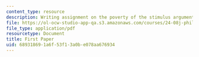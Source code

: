 ```yaml
---
content_type: resource
description: Writing assignment on the poverty of the stimulus argument (PSA).
file: https://ol-ocw-studio-app-qa.s3.amazonaws.com/courses/24-08j-philosophical-issues-in-brain-science-spring-2009/689318691a6f53f13a0be078aa676934_MIT24_08JS09_assn03.pdf
file_type: application/pdf
resourcetype: Document
title: First Paper
uid: 68931869-1a6f-53f1-3a0b-e078aa676934
---
```

